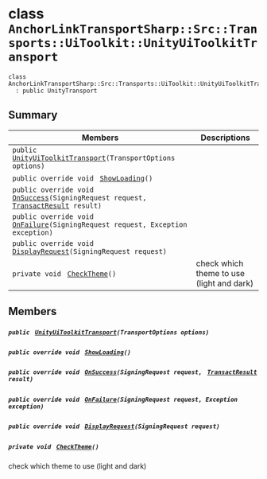 # class `AnchorLinkTransportSharp::Src::Transports::UiToolkit::UnityUiToolkitTransport` 

```
class AnchorLinkTransportSharp::Src::Transports::UiToolkit::UnityUiToolkitTransport
  : public UnityTransport
```

## Summary

 Members                                | Descriptions                                
----------------------------------------|---------------------------------------------
`public ` [`UnityUiToolkitTransport`](#class_anchor_link_transport_sharp_1_1_src_1_1_transports_1_1_ui_toolkit_1_1_unity_ui_toolkit_transport_1a468667ee5507db327c6467647b9d2804)`(TransportOptions options)` | 
`public override void ` [`ShowLoading`](#class_anchor_link_transport_sharp_1_1_src_1_1_transports_1_1_ui_toolkit_1_1_unity_ui_toolkit_transport_1ad07a81fbeebbad741a68a3e9b3f310e7)`()` | 
`public override void ` [`OnSuccess`](#class_anchor_link_transport_sharp_1_1_src_1_1_transports_1_1_ui_toolkit_1_1_unity_ui_toolkit_transport_1ac36aa71aa9c9918667f60b2f046bbb4c)`(SigningRequest request, ` [`TransactResult`](AnchorLinkSharp--TransactResult.md)` result)` | 
`public override void ` [`OnFailure`](#class_anchor_link_transport_sharp_1_1_src_1_1_transports_1_1_ui_toolkit_1_1_unity_ui_toolkit_transport_1aad0b7848de702f685a2fc45a16474a6d)`(SigningRequest request, Exception exception)` | 
`public override void ` [`DisplayRequest`](#class_anchor_link_transport_sharp_1_1_src_1_1_transports_1_1_ui_toolkit_1_1_unity_ui_toolkit_transport_1aba60c11e2c8b926bea5109f4230a2a92)`(SigningRequest request)` | 
`private void ` [`CheckTheme`](#class_anchor_link_transport_sharp_1_1_src_1_1_transports_1_1_ui_toolkit_1_1_unity_ui_toolkit_transport_1a7bd8080ab3f19f9ace4cd6b317930bae)`()` | check which theme to use (light and dark)

## Members

##### `public ` [`UnityUiToolkitTransport`](#class_anchor_link_transport_sharp_1_1_src_1_1_transports_1_1_ui_toolkit_1_1_unity_ui_toolkit_transport_1a468667ee5507db327c6467647b9d2804)`(TransportOptions options)` 

##### `public override void ` [`ShowLoading`](#class_anchor_link_transport_sharp_1_1_src_1_1_transports_1_1_ui_toolkit_1_1_unity_ui_toolkit_transport_1ad07a81fbeebbad741a68a3e9b3f310e7)`()` 

##### `public override void ` [`OnSuccess`](#class_anchor_link_transport_sharp_1_1_src_1_1_transports_1_1_ui_toolkit_1_1_unity_ui_toolkit_transport_1ac36aa71aa9c9918667f60b2f046bbb4c)`(SigningRequest request, ` [`TransactResult`](AnchorLinkSharp--TransactResult.md)` result)` 

##### `public override void ` [`OnFailure`](#class_anchor_link_transport_sharp_1_1_src_1_1_transports_1_1_ui_toolkit_1_1_unity_ui_toolkit_transport_1aad0b7848de702f685a2fc45a16474a6d)`(SigningRequest request, Exception exception)` 

##### `public override void ` [`DisplayRequest`](#class_anchor_link_transport_sharp_1_1_src_1_1_transports_1_1_ui_toolkit_1_1_unity_ui_toolkit_transport_1aba60c11e2c8b926bea5109f4230a2a92)`(SigningRequest request)` 

##### `private void ` [`CheckTheme`](#class_anchor_link_transport_sharp_1_1_src_1_1_transports_1_1_ui_toolkit_1_1_unity_ui_toolkit_transport_1a7bd8080ab3f19f9ace4cd6b317930bae)`()` 

check which theme to use (light and dark)

